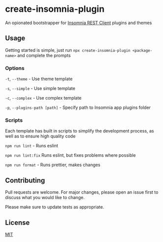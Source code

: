 # create-insomnia-plugin
An opionated bootstrapper for [Insomnia REST Client](https://insomnia.rest) plugins and themes

## Usage 
Getting started is simple, just run `npx create-insomnia-plugin <package-name>` and complete the prompts

### Options
`-t`, `--theme` - Use theme template

`-s`, `--simple` - Use simple template

`-c`, `--complex` - Use complex template

`-p`, `--plugins-path [path]` - Specify path to Insomnia app plugins folder

### Scripts
Each template has built in scripts to simplify the development process, as well as to ensure high quality code

`npm run lint` - Runs eslint

`npm run lint:fix` Runs eslint, but fixes problems where possible

`npm run format` - Runs prettier, makes changes 

## Contributing
Pull requests are welcome. For major changes, please open an issue first to discuss what you would like to change.

Please make sure to update tests as appropriate.

## License
[MIT](https://choosealicense.com/licenses/mit/)